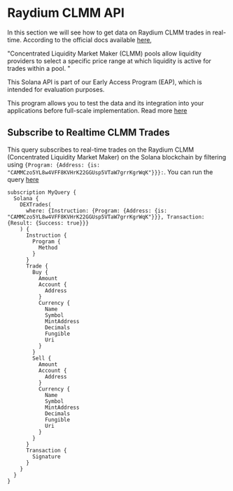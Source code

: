 # Raydium CLMM API

In this section we will see how to get data on Raydium CLMM trades in real-time. According to the official docs available [here](https://docs.raydium.io/raydium/liquidity-providers/providing-concentrated-liquidity-clmm/intro-on-concentrated-liquidity),

"Concentrated Liquidity Market Maker (CLMM) pools allow liquidity providers to select a specific price range at which liquidity is active for trades within a pool. "

This Solana API is part of our Early Access Program (EAP), which is intended for evaluation purposes.

This program allows you to test the data and its integration into your applications before full-scale implementation. Read more [here](https://docs.bitquery.io/docs/graphql/dataset/EAP/)

<head>
<meta name="title" content="Raydium CLMM API - Monitor Solana Liquidity Pools & Trading Activity"/>
<meta name="description" content="Access real-time data on Raydium's concentrated liquidity market maker (CLMM) on Solana. Use our API to track liquidity pools, trades, and more."/>
<meta name="robots" content="index, follow"/>
<meta http-equiv="Content-Type" content="text/html; charset=utf-8"/>
<meta name="language" content="English"/>

<!-- Open Graph / Facebook -->

<meta property="og:type" content="website" />
<meta
  property="og:title"
  content="Raydium CLMM API - Real-Time Solana Liquidity Pools & Trades"
/>
<meta
  property="og:description"
  content="Get up-to-date information on Raydium's CLMM on Solana. Use our API to monitor liquidity pools and trading activities."
/>

<!-- Twitter -->

<meta property="twitter:card" content="summary_large_image" />
<meta property="twitter:title" content="Raydium CLMM API - Monitor Solana Liquidity Pools & Trading Activity" />
<meta property="twitter:description" content="Access real-time data on Raydium's CLMM on Solana. Use our API to track liquidity pools, trades, and more." />
</head>

## Subscribe to Realtime CLMM Trades

This query subscribes to real-time trades on the Raydium CLMM (Concentrated Liquidity Market Maker) on the Solana blockchain by filtering using `{Program: {Address: {is: "CAMMCzo5YL8w4VFF8KVHrK22GGUsp5VTaW7grrKgrWqK"}}}:`.
You can run the query [here](https://ide.bitquery.io/Raydium-CLMM-DEX-Trades)

```
subscription MyQuery {
  Solana {
    DEXTrades(
      where: {Instruction: {Program: {Address: {is: "CAMMCzo5YL8w4VFF8KVHrK22GGUsp5VTaW7grrKgrWqK"}}}, Transaction: {Result: {Success: true}}}
    ) {
      Instruction {
        Program {
          Method
        }
      }
      Trade {
        Buy {
          Amount
          Account {
            Address
          }
          Currency {
            Name
            Symbol
            MintAddress
            Decimals
            Fungible
            Uri
          }
        }
        Sell {
          Amount
          Account {
            Address
          }
          Currency {
            Name
            Symbol
            MintAddress
            Decimals
            Fungible
            Uri
          }
        }
      }
      Transaction {
        Signature
      }
    }
  }
}

```
